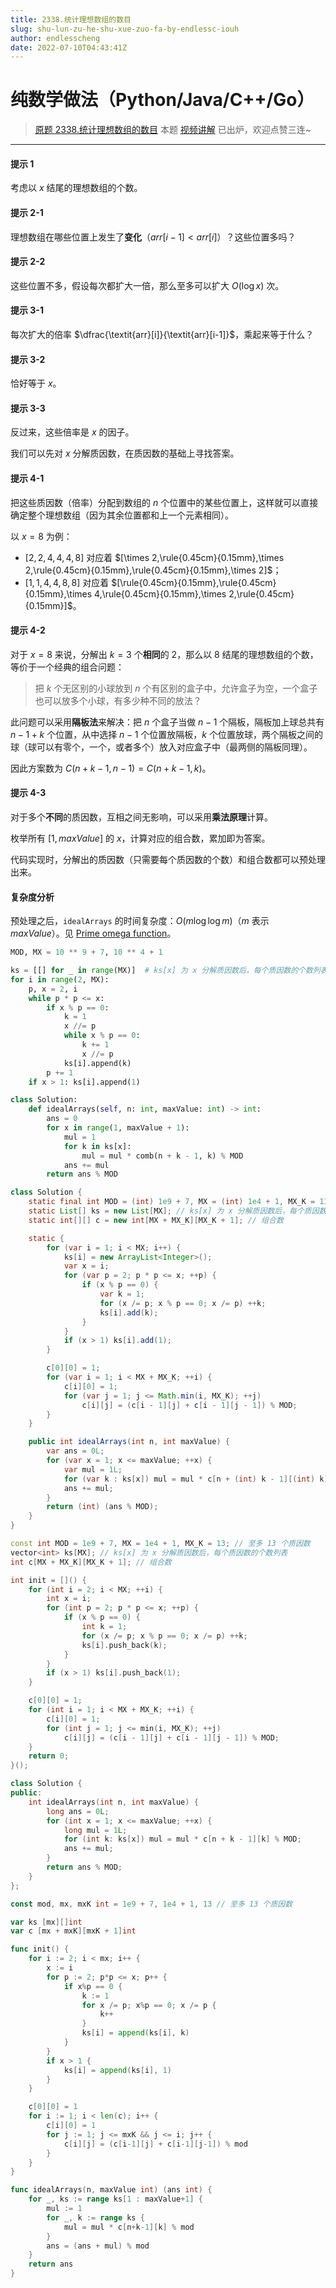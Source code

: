 ```yaml
---
title: 2338.统计理想数组的数目
slug: shu-lun-zu-he-shu-xue-zuo-fa-by-endlessc-iouh
author: endlesscheng
date: 2022-07-10T04:43:41Z
---
```

# 纯数学做法（Python/Java/C++/Go）
 
> [原题 2338.统计理想数组的数目](https://leetcode.cn/problems/count-the-number-of-ideal-arrays)
本题 [视频讲解](https://www.bilibili.com/video/BV1aU4y1q7BA?t=7m29s) 已出炉，欢迎点赞三连~

---

#### 提示 1

考虑以 $x$ 结尾的理想数组的个数。

#### 提示 2-1

理想数组在哪些位置上发生了**变化**（$\textit{arr}[i-1]<\textit{arr}[i]$）？这些位置多吗？

#### 提示 2-2

这些位置不多，假设每次都扩大一倍，那么至多可以扩大 $O(\log x$) 次。

#### 提示 3-1

每次扩大的倍率 $\dfrac{\textit{arr}[i]}{\textit{arr}[i-1]}$，乘起来等于什么？

#### 提示 3-2

恰好等于 $x$。

#### 提示 3-3

反过来，这些倍率是 $x$ 的因子。

我们可以先对 $x$ 分解质因数，在质因数的基础上寻找答案。

#### 提示 4-1

把这些质因数（倍率）分配到数组的 $n$ 个位置中的某些位置上，这样就可以直接确定整个理想数组（因为其余位置都和上一个元素相同）。

以 $x=8$ 为例：

- $[2,2,4,4,4,8]$ 对应着 $[\times 2,\rule{0.45cm}{0.15mm},\times 2,\rule{0.45cm}{0.15mm},\rule{0.45cm}{0.15mm},\times 2]$；
- $[1,1,4,4,8,8]$ 对应着 $[\rule{0.45cm}{0.15mm},\rule{0.45cm}{0.15mm},\times 4,\rule{0.45cm}{0.15mm},\times 2,\rule{0.45cm}{0.15mm}]$。

#### 提示 4-2

对于 $x=8$ 来说，分解出 $k=3$ 个**相同**的 $2$，那么以 $8$ 结尾的理想数组的个数，等价于一个经典的组合问题：

> 把 $k$ 个无区别的小球放到 $n$ 个有区别的盒子中，允许盒子为空，一个盒子也可以放多个小球，有多少种不同的放法？

此问题可以采用**隔板法**来解决：把 $n$ 个盒子当做 $n-1$ 个隔板，隔板加上球总共有 $n-1+k$ 个位置，从中选择 $n-1$ 个位置放隔板，$k$ 个位置放球，两个隔板之间的球（球可以有零个，一个，或者多个）放入对应盒子中（最两侧的隔板同理）。

因此方案数为 $C(n+k-1,n-1)=C(n+k-1,k)$。

#### 提示 4-3

对于多个**不同**的质因数，互相之间无影响，可以采用**乘法原理**计算。

枚举所有 $[1,\textit{maxValue}]$ 的 $x$，计算对应的组合数，累加即为答案。

代码实现时，分解出的质因数（只需要每个质因数的个数）和组合数都可以预处理出来。

#### 复杂度分析

预处理之后，`idealArrays` 的时间复杂度：$O(m\log\log m)$（$m$ 表示 $\textit{maxValue}$）。见 [Prime omega function](https://en.wikipedia.org/wiki/Prime_omega_function)。

```py [sol1-Python3]
MOD, MX = 10 ** 9 + 7, 10 ** 4 + 1

ks = [[] for _ in range(MX)]  # ks[x] 为 x 分解质因数后，每个质因数的个数列表
for i in range(2, MX):
    p, x = 2, i
    while p * p <= x:
        if x % p == 0:
            k = 1
            x //= p
            while x % p == 0:
                k += 1
                x //= p
            ks[i].append(k)
        p += 1
    if x > 1: ks[i].append(1)

class Solution:
    def idealArrays(self, n: int, maxValue: int) -> int:
        ans = 0
        for x in range(1, maxValue + 1):
            mul = 1
            for k in ks[x]:
                mul = mul * comb(n + k - 1, k) % MOD
            ans += mul
        return ans % MOD
```

```java [sol1-Java]
class Solution {
    static final int MOD = (int) 1e9 + 7, MX = (int) 1e4 + 1, MX_K = 13; // 至多 13 个质因数
    static List[] ks = new List[MX]; // ks[x] 为 x 分解质因数后，每个质因数的个数列表
    static int[][] c = new int[MX + MX_K][MX_K + 1]; // 组合数

    static {
        for (var i = 1; i < MX; i++) {
            ks[i] = new ArrayList<Integer>();
            var x = i;
            for (var p = 2; p * p <= x; ++p) {
                if (x % p == 0) {
                    var k = 1;
                    for (x /= p; x % p == 0; x /= p) ++k;
                    ks[i].add(k);
                }
            }
            if (x > 1) ks[i].add(1);
        }

        c[0][0] = 1;
        for (var i = 1; i < MX + MX_K; ++i) {
            c[i][0] = 1;
            for (var j = 1; j <= Math.min(i, MX_K); ++j)
                c[i][j] = (c[i - 1][j] + c[i - 1][j - 1]) % MOD;
        }
    }

    public int idealArrays(int n, int maxValue) {
        var ans = 0L;
        for (var x = 1; x <= maxValue; ++x) {
            var mul = 1L;
            for (var k : ks[x]) mul = mul * c[n + (int) k - 1][(int) k] % MOD;
            ans += mul;
        }
        return (int) (ans % MOD);
    }
}
```

```cpp [sol1-C++]
const int MOD = 1e9 + 7, MX = 1e4 + 1, MX_K = 13; // 至多 13 个质因数
vector<int> ks[MX]; // ks[x] 为 x 分解质因数后，每个质因数的个数列表
int c[MX + MX_K][MX_K + 1]; // 组合数

int init = []() {
    for (int i = 2; i < MX; ++i) {
        int x = i;
        for (int p = 2; p * p <= x; ++p) {
            if (x % p == 0) {
                int k = 1;
                for (x /= p; x % p == 0; x /= p) ++k;
                ks[i].push_back(k);
            }
        }
        if (x > 1) ks[i].push_back(1);
    }

    c[0][0] = 1;
    for (int i = 1; i < MX + MX_K; ++i) {
        c[i][0] = 1;
        for (int j = 1; j <= min(i, MX_K); ++j)
            c[i][j] = (c[i - 1][j] + c[i - 1][j - 1]) % MOD;
    }
    return 0;
}();

class Solution {
public:
    int idealArrays(int n, int maxValue) {
        long ans = 0L;
        for (int x = 1; x <= maxValue; ++x) {
            long mul = 1L;
            for (int k: ks[x]) mul = mul * c[n + k - 1][k] % MOD;
            ans += mul;
        }
        return ans % MOD;
    }
};
```

```go [sol1-Go]
const mod, mx, mxK int = 1e9 + 7, 1e4 + 1, 13 // 至多 13 个质因数

var ks [mx][]int
var c [mx + mxK][mxK + 1]int

func init() {
	for i := 2; i < mx; i++ {
		x := i
		for p := 2; p*p <= x; p++ {
			if x%p == 0 {
				k := 1
				for x /= p; x%p == 0; x /= p {
					k++
				}
				ks[i] = append(ks[i], k)
			}
		}
		if x > 1 {
			ks[i] = append(ks[i], 1)
		}
	}

	c[0][0] = 1
	for i := 1; i < len(c); i++ {
		c[i][0] = 1
		for j := 1; j <= mxK && j <= i; j++ {
			c[i][j] = (c[i-1][j] + c[i-1][j-1]) % mod
		}
	}
}

func idealArrays(n, maxValue int) (ans int) {
	for _, ks := range ks[1 : maxValue+1] {
		mul := 1
		for _, k := range ks {
			mul = mul * c[n+k-1][k] % mod
		}
		ans = (ans + mul) % mod
	}
	return ans
}
```


